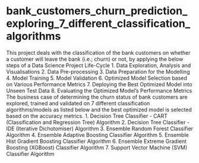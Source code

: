 # bank_customers_churn_prediction_exploring_7_different_classification_algorithms
This project deals with the classification of the bank customers on whether a customer will leave the bank (i.e.; churn) or not, by applying the below steps of a Data Science Project Life-Cycle  1. Data Exploration, Analysis and Visualisations 2. Data Pre-processing 3. Data Preparation for the Modelling 4. Model Training 5. Model Validation 6. Optimized Model Selection based on Various Performance Metrics 7. Deploying the Best Optimized Model into Unseen Test Data 8. Evaluating the Optimized Model’s Performance Metrics  The business case of determining the churn status of bank customers are explored, trained and validated on 7 different classification algorithms/models as listed below and the best optimized model is selected based on the accuracy metrics.  1. Decision Tree Classifier - CART (Classification and Regression Tree) Algorithm 2. Decision Tree Classifier - IDE (Iterative Dichotomiser) Algorithm 3. Ensemble Random Forest Classifier Algorithm 4. Ensemble Adaptive Boosting Classifier Algorithm 5. Ensemble Hist Gradient Boosting Classifier Algorithm 6. Ensemble Extreme Gradient Boosting (XGBoost) Classifier Algorithm 7. Support Vector Machine (SVM) Classifier Algorithm
